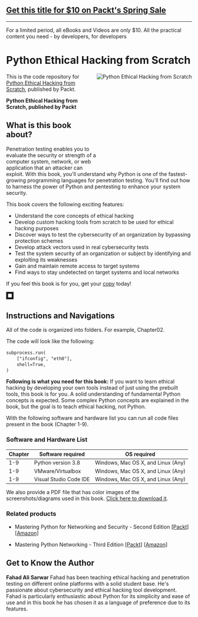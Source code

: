## [Get this title for $10 on Packt's Spring Sale](https://www.packt.com/B14788?utm_source=github&utm_medium=packt-github-repo&utm_campaign=spring_10_dollar_2022)
-----
For a limited period, all eBooks and Videos are only $10. All the practical content you need \- by developers, for developers

# Python Ethical Hacking from Scratch

<a href="https://www.packtpub.com/product/python-ethical-hacking-from-scratch/9781838829506?utm_source=github&utm_medium=repository&utm_campaign=9781838829506"><img src="https://static.packt-cdn.com/products/9781838829506/cover/smaller" alt="Python Ethical Hacking from Scratch" height="256px" align="right"></a>

This is the code repository for [Python Ethical Hacking from Scratch](https://www.packtpub.com/product/python-ethical-hacking-from-scratch/9781838829506?utm_source=github&utm_medium=repository&utm_campaign=9781838829506), published by Packt.

**Python Ethical Hacking from Scratch, published by Packt**

## What is this book about?
Penetration testing enables you to evaluate the security or strength of a computer system, network, or web application that an attacker can exploit. With this book, you'll understand why Python is one of the fastest-growing programming languages for penetration testing. You'll find out how to harness the power of Python and pentesting to enhance your system security. 

This book covers the following exciting features:
* Understand the core concepts of ethical hacking
* Develop custom hacking tools from scratch to be used for ethical hacking purposes
* Discover ways to test the cybersecurity of an organization by bypassing protection schemes
* Develop attack vectors used in real cybersecurity tests
* Test the system security of an organization or subject by identifying and exploiting its weaknesses
* Gain and maintain remote access to target systems
* Find ways to stay undetected on target systems and local networks

If you feel this book is for you, get your [copy](https://www.amazon.com/dp/1838829504) today!

<a href="https://www.packtpub.com/?utm_source=github&utm_medium=banner&utm_campaign=GitHubBanner"><img src="https://raw.githubusercontent.com/PacktPublishing/GitHub/master/GitHub.png" 
alt="https://www.packtpub.com/" border="5" /></a>

## Instructions and Navigations
All of the code is organized into folders. For example, Chapter02.

The code will look like the following:
```
subprocess.run(
    ["ifconfig", "eth0"],
    shell=True,
)
```

**Following is what you need for this book:**
If you want to learn ethical hacking by developing your own tools instead of just using the prebuilt tools, this book is for you. A solid understanding of fundamental Python concepts is expected. Some complex Python concepts are explained in the book, but the goal is to teach ethical hacking, not Python.

With the following software and hardware list you can run all code files present in the book (Chapter 1-9).
### Software and Hardware List
| Chapter | Software required | OS required |
| -------- | ------------------------------------ | ----------------------------------- |
| 1-9 | Python version 3.8 | Windows, Mac OS X, and Linux (Any) |
| 1-9 | VMware/Virtualbox | Windows, Mac OS X, and Linux (Any) |
| 1-9 | Visual Studio Code IDE | Windows, Mac OS X, and Linux (Any) |

We also provide a PDF file that has color images of the screenshots/diagrams used in this book. [Click here to download it](http://www.packtpub.com/sites/default/files/downloads/9781838829506_ColorImages.pdf).

### Related products
* Mastering Python for Networking and Security - Second Edition [[Packt]](https://www.packtpub.com/product/mastering-python-for-networking-and-security-second-edition/9781839217166?utm_source=github&utm_medium=repository&utm_campaign=9781839217166) [[Amazon]](https://www.amazon.com/dp/1839217162)

* Mastering Python Networking - Third Edition [[Packt]](https://www.packtpub.com/product/mastering-python-networking-third-edition/9781839214677?utm_source=github&utm_medium=repository&utm_campaign=9781839214677) [[Amazon]](https://www.amazon.com/dp/1839214678)

## Get to Know the Author
**Fahad Ali Sarwar**
Fahad has been teaching ethical hacking and penetration testing on different online platforms with a solid student base. He's passionate about cybersecurity and ethical hacking tool development.
Fahad is particularly enthusiastic about Python for its simplicity and ease of use and in this book he has chosen it as a language of preference due to its features.
